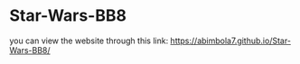 # Star-Wars-BB8
you can view the website through this link:
https://abimbola7.github.io/Star-Wars-BB8/

